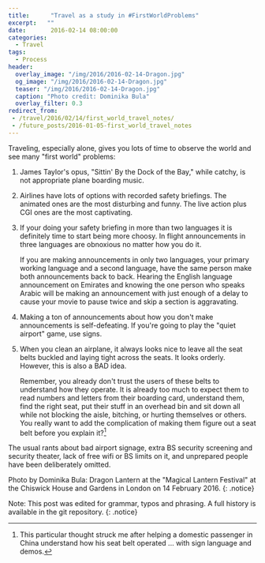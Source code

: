 ```yaml
---
title:      "Travel as a study in #FirstWorldProblems"
excerpt:   ""
date:       2016-02-14 08:00:00
categories:
  - Travel
tags:
  - Process
header:
  overlay_image: "/img/2016/2016-02-14-Dragon.jpg"
  og_image: "/img/2016/2016-02-14-Dragon.jpg"
  teaser: "/img/2016/2016-02-14-Dragon.jpg"
  caption: "Photo credit: Dominika Bula"
  overlay_filter: 0.3
redirect_from:
 - /travel/2016/02/14/first_world_travel_notes/
 - /future_posts/2016-01-05-first_world_travel_notes
---
```


Traveling, especially alone, gives you lots of time to observe the
world and see many "first world" problems:

1. James Taylor's opus, "Sittin' By the Dock of the Bay," while
catchy, is not appropriate plane boarding music.

2. Airlines have lots of options with recorded safety briefings.
The animated ones are the most disturbing and funny. The live action
plus CGI ones are the most captivating.

3. If your doing your safety briefing in more than two languages
it is definitely time to start being more choosy. In flight
announcements in three languages are obnoxious no matter how you
do it.

    If you are making announcements in only two languages, your
    primary working language and a second language, have the same
    person make both announcements back to back.  Hearing the English
    language announcement on Emirates and knowing the one person
    who speaks Arabic will be making an announcement with just
    enough of a delay to cause your movie to pause twice and skip
    a section is aggravating.

4. Making a ton of announcements about how you don't make announcements
is self-defeating. If you're going to play the "quiet airport" game,
use signs.

5. When you clean an airplane, it always looks nice to leave all
the seat belts buckled and laying tight across the seats. It looks
orderly.  However, this is also a BAD idea.

    Remember, you already don't trust the users of these belts to understand
    how they operate. It is already too much to expect them to read
    numbers and letters from their boarding card, understand them,
    find the right seat, put their stuff in an overhead bin and sit
    down all while not blocking the aisle, bitching, or hurting
    themselves or others. You really want to add the complication
    of making them figure out a seat belt before you explain it?[^1]

The usual rants about bad airport signage, extra BS security screening and security theater, lack of free wifi or BS limits on it, and unprepared people have been deliberately omitted.

Photo by Dominika Bula: Dragon Lantern at the "Magical Lantern Festival" at the Chiswick House and Gardens in London on 14 February 2016.
{: .notice}

Note: This post was edited for grammar, typos and phrasing.  A full history is available in the git repository.
{: .notice}

[^1]: This particular thought struck me after helping a domestic passenger in China understand how his seat belt operated ... with sign language and demos.
